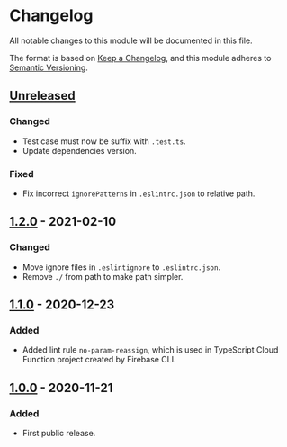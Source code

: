 # Changelog
All notable changes to this module will be documented in this file.

The format is based on [Keep a Changelog](https://keepachangelog.com/en/1.0.0/),
and this module adheres to [Semantic Versioning](https://semver.org/spec/v2.0.0.html).

## [Unreleased]
### Changed
- Test case must now be suffix with `.test.ts`.
- Update dependencies version.

### Fixed
- Fix incorrect `ignorePatterns` in `.eslintrc.json` to relative path.

## [1.2.0] - 2021-02-10
### Changed
- Move ignore files in `.eslintignore` to `.eslintrc.json`.
- Remove `./` from path to make path simpler.

## [1.1.0] - 2020-12-23
### Added
- Added lint rule `no-param-reassign`, which is used in TypeScript Cloud Function project created by Firebase CLI.

## [1.0.0] - 2020-11-21
### Added
- First public release.



[Unreleased]: https://github.com/VeryCrazyDog/typescript-project-template/compare/1.2.0...HEAD
[1.2.0]: https://github.com/VeryCrazyDog/typescript-project-template/compare/1.1.0...1.2.0
[1.1.0]: https://github.com/VeryCrazyDog/typescript-project-template/compare/1.0.0...1.1.0
[1.0.0]: https://github.com/VeryCrazyDog/typescript-project-template/releases/tag/1.0.0
